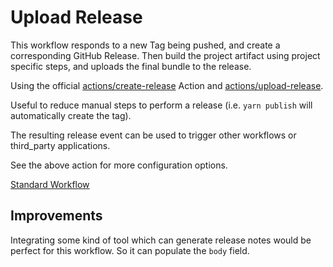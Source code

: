# Upload Release

This workflow responds to a new Tag being pushed, and create a corresponding GitHub Release. Then build the project artifact using project specific steps, and uploads the final bundle to the release.

Using the official [actions/create-release](https://github.com/actions/create-release) Action and [actions/upload-release](https://github.com/actions/upload-release).

Useful to reduce manual steps to perform a release (i.e. `yarn publish` will automatically create the tag).

The resulting release event can be used to trigger other workflows or third_party applications.

See the above action for more configuration options.

[Standard Workflow](https://github.com/brisberg/workflow-templates/blob/main/workflows/releases/upload-release.yml)

## Improvements

Integrating some kind of tool which can generate release notes would be perfect for this workflow. So it can populate the `body` field.
